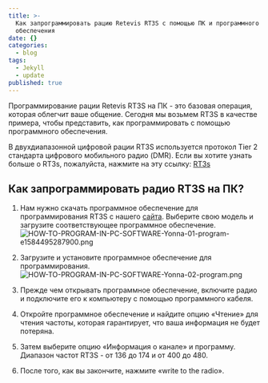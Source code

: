 ```yaml
---
title: >-
  Как запрограммировать рацию Retevis RT3S c помощью ПК и программного
  обеспечения
date: {}
categories:
  - blog
tags:
  - Jekyll
  - update
published: true
---
```


Программирование рации Retevis RT3S на ПК - это базовая операция, которая облегчит ваше общение. Сегодня мы возьмем RT3S в качестве примера, чтобы представить, как программировать с помощью программного обеспечения.

В двухдиапазонной цифровой рации RT3S используется протокол Tier 2 стандарта цифрового мобильного радио (DMR). Если вы хотите узнать больше о RT3s, пожалуйста, нажмите на эту ссылку: [RT3s](https://retevis.com.ua/blog/)

## Как запрограммировать радио RT3S на ПК?
1. Нам нужно скачать программное обеспечение для программирования RT3S с нашего [сайта](https://www.retevis.com/resources-center/). Выберите свою модель и загрузите соответствующее программное обеспечение.
![HOW-TO-PROGRAM-IN-PC-SOFTWARE-Yonna-01-program-e1584495287900.png]({{site.baseurl}}/_posts/HOW-TO-PROGRAM-IN-PC-SOFTWARE-Yonna-01-program-e1584495287900.png)
2. Загрузите и установите программное обеспечение для программирования.
![HOW-TO-PROGRAM-IN-PC-SOFTWARE-Yonna-02-program.png]({{site.baseurl}}/_posts/HOW-TO-PROGRAM-IN-PC-SOFTWARE-Yonna-02-program.png)
3. Прежде чем открывать программное обеспечение, включите радио и подключите его к компьютеру с помощью программного кабеля.

4. Откройте программное обеспечение и найдите опцию «Чтение» для чтения частоты, которая гарантирует, что ваша информация не будет потеряна.

5. Затем выберите опцию «Информация о канале» и программу. Диапазон частот RT3S - от 136 до 174 и от 400 до 480. 

4. После того, как вы закончите, нажмите «write to the radio».

